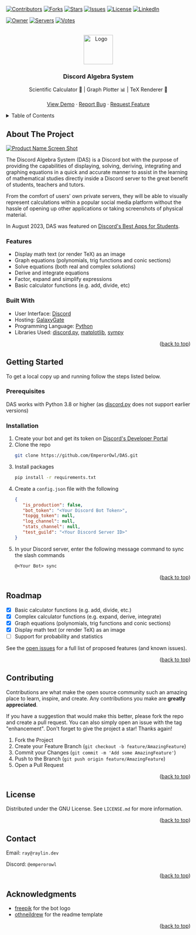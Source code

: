 <a id="readme-top"></a>

<!-- PROJECT SHIELDS -->
[![Contributors][contributors-shield]][contributors-url]
[![Forks][forks-shield]][forks-url]
[![Stars][stars-shield]][stars-url]
[![Issues][issues-shield]][issues-url]
[![License][license-shield]][license-url]
[![LinkedIn][linkedin-shield]][linkedin-url]

[![Owner][owner-shield]][topgg-url]
[![Servers][servers-shield]][topgg-url]
[![Votes][votes-shield]][topgg-url]



<!-- PROJECT LOGO -->
<br />
<div align="center">
  <a href="https://github.com/EmperorOwl/DAS">
    <img src="https://i.imgur.com/YhP3gQf.png" alt="Logo" width="80" height="80">
  </a>

<h3 align="center">Discord Algebra System</h3>
  <p align="center">
    Scientific Calculator 🧮 |  Graph Plotter 📊 | TeX Renderer 🌮
    <br />
    <br />
    <a href="https://emperorowl.gitbook.io/das/">View Demo</a>
    ·
    <a href="https://github.com/EmperorOwl/DAS/issues">Report Bug</a>
    ·
    <a href="https://discord.gg/Q3BMHGa8Wj">Request Feature</a>
  </p>
</div>



<!-- TABLE OF CONTENTS -->
<details>
  <summary>Table of Contents</summary>
  <ol>
    <li>
      <a href="#about-the-project">About The Project</a>
      <ul>
        <li><a href="#features">Features</a></li>
        <li><a href="#built-with">Built With</a></li>
      </ul>
    </li>
    <li>
      <a href="#getting-started">Getting Started</a>
      <ul>
        <li><a href="#prerequisites">Prerequisites</a></li>
        <li><a href="#installation">Installation</a></li>
      </ul>
    </li>
    <li><a href="#roadmap">Roadmap</a></li>
    <li><a href="#contributing">Contributing</a></li>
    <li><a href="#license">License</a></li>
    <li><a href="#contact">Contact</a></li>
    <li><a href="#acknowledgments">Acknowledgments</a></li>
  </ol>
</details>



<!-- ABOUT THE PROJECT -->

## About The Project

[![Product Name Screen Shot][product-screenshot]](https://example.com)

The Discord Algebra System (DAS) is a Discord bot with the purpose of providing the capabilities of displaying, solving, deriving, integrating and graphing equations in a quick and accurate manner to assist in the learning of mathematical studies directly inside a Discord server to the great benefit of students, teachers and tutors.

From the comfort of users' own private servers, they will be able to visually represent calculations within a popular social media platform without the hassle of opening up other applications or taking screenshots of physical material.

In August 2023, DAS was featured on [Discord's Best Apps for Students](https://discord.com/blog/best-discord-apps-for-students-studying-socializing).

### Features

- Display math text (or render TeX) as an image
- Graph equations (polynomials, trig functions and conic sections)
- Solve equations (both real and complex solutions)
- Derive and integrate equations
- Factor, expand and simplify expressions
- Basic calculator functions (e.g. add, divide, etc)

### Built With

- User Interface: [Discord](https://discord.com/)
- Hosting: [GalaxyGate](https://galaxygate.net/)
- Programming Language: [Python](https://www.python.org/)
- Libraries Used: [discord.py](https://discordpy.readthedocs.io/), [matplotlib](https://matplotlib.org/), [sympy](https://www.sympy.org/)

<p align="right">(<a href="#readme-top">back to top</a>)</p>

<!-- GETTING STARTED -->

## Getting Started

To get a local copy up and running follow the steps listed below.

### Prerequisites

DAS works with Python 3.8 or higher (as [discord.py](https://discordpy.readthedocs.io/) does not support earlier versions)

### Installation

1. Create your bot and get its token on [Discord's Developer Portal](https://discord.com/developers/applications)
2. Clone the repo
   ```sh
   git clone https://github.com/EmperorOwl/DAS.git
   ```
3. Install packages
   ```sh
   pip install -r requirements.txt
   ```
4. Create a `config.json` file with the following
   ```json
   {
      "is_production": false,
      "bot_token": "<Your Discord Bot Token>",
      "topgg_token": null,
      "log_channel": null,
      "stats_channel": null,
      "test_guild": "<Your Discord Server ID>"
   }
   ```
5. In your Discord server, enter the following message command to sync the slash commands
   ```txt
   @<Your Bot> sync
   ```

<p align="right">(<a href="#readme-top">back to top</a>)</p>



<!-- ROADMAP -->

## Roadmap

- [x] Basic calculator functions (e.g. add, divide, etc.)
- [x] Complex calculator functions (e.g. expand, derive, integrate)
- [x] Graph equations (polynomials, trig functions and conic sections)
- [x] Display math text (or render TeX) as an image
- [ ] Support for probability and statistics

See the [open issues](https://github.com/EmperorOwl/DAS/issues) for a full list of proposed features (and known issues).

<p align="right">(<a href="#readme-top">back to top</a>)</p>



<!-- CONTRIBUTING -->

## Contributing

Contributions are what make the open source community such an amazing place to learn, inspire, and create. Any contributions you make are **greatly appreciated**.

If you have a suggestion that would make this better, please fork the repo and create a pull request. You can also simply open an issue with the tag "enhancement".
Don't forget to give the project a star! Thanks again!

1. Fork the Project
2. Create your Feature Branch (`git checkout -b feature/AmazingFeature`)
3. Commit your Changes (`git commit -m 'Add some AmazingFeature'`)
4. Push to the Branch (`git push origin feature/AmazingFeature`)
5. Open a Pull Request

<p align="right">(<a href="#readme-top">back to top</a>)</p>



<!-- LICENSE -->

## License

Distributed under the GNU License. See `LICENSE.md` for more information.

<p align="right">(<a href="#readme-top">back to top</a>)</p>



<!-- CONTACT -->

## Contact

Email: `ray@raylin.dev`

Discord: `@emperorowl`

<p align="right">(<a href="#readme-top">back to top</a>)</p>



<!-- Credits -->

## Acknowledgments

* [freepik](https://www.flaticon.com/authors/freepik) for the bot logo
* [othneildrew](https://github.com/othneildrew) for the readme template

<p align="right">(<a href="#readme-top">back to top</a>)</p>



<!-- MARKDOWN LINKS & IMAGES -->
<!-- https://www.markdownguide.org/basic-syntax/#reference-style-links -->

[contributors-shield]: https://img.shields.io/github/contributors/EmperorOwl/DAS.svg?style=for-the-badge

[contributors-url]: https://github.com/EmperorOwl/DAS/graphs/contributors

[forks-shield]: https://img.shields.io/github/forks/EmperorOwl/DAS.svg?style=for-the-badge

[forks-url]: https://github.com/EmperorOwl/DAS/network/members

[stars-shield]: https://img.shields.io/github/stars/EmperorOwl/DAS.svg?style=for-the-badge

[stars-url]: https://github.com/EmperorOwl/DAS/stargazers

[issues-shield]: https://img.shields.io/github/issues/EmperorOwl/DAS.svg?style=for-the-badge

[issues-url]: https://github.com/EmperorOwl/DAS/issues

[license-shield]: https://img.shields.io/github/license/EmperorOwl/DAS.svg?style=for-the-badge

[license-url]: https://github.com/EmperorOwl/DAS/blob/master/LICENSE.md

[linkedin-shield]: https://img.shields.io/badge/-LinkedIn-black.svg?style=for-the-badge&logo=linkedin&colorB=555

[linkedin-url]: https://linkedin.com/in/emperorowl

[product-screenshot]: https://i.imgur.com/kjrjwzD.png

[owner-shield]: https://top.gg/api/widget/owner/863295366023086090.svg?noavatar=true

[servers-shield]: https://top.gg/api/widget/servers/863295366023086090.svg?noavatar=true

[votes-shield]: https://top.gg/api/widget/upvotes/863295366023086090.svg?noavatar=true

[topgg-url]: https://top.gg/bot/863295366023086090